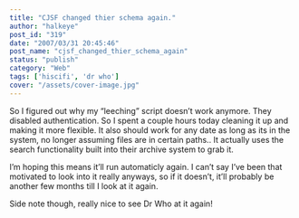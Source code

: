 ```yaml
---
title: "CJSF changed thier schema again."
author: "halkeye"
post_id: "319"
date: "2007/03/31 20:45:46"
post_name: "cjsf_changed_thier_schema_again"
status: "publish"
category: "Web"
tags: ['hiscifi', 'dr who']
cover: "/assets/cover-image.jpg"
---
```


So I figured out why my “leeching” script doesn’t work anymore. They disabled authentication. So I spent a couple hours today cleaning it up and making it more flexible. It also should work for any date as long as its in the system, no longer assuming files are in certain paths.. It actually uses the search functionality built into their archive system to grab it.




I’m hoping this means it’ll run automaticly again. I can’t say I’ve been that motivated to look into it really anyways, so if it doesn’t, it’ll probably be another few months till I look at it again.




Side note though, really nice to see Dr Who at it again!
